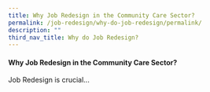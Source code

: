 ```yaml
---
title: Why Job Redesign in the Community Care Sector?
permalink: /job-redesign/why-do-job-redesign/permalink/
description: ""
third_nav_title: Why do Job Redesign?
---
```

#### Why Job Redesign in the Community Care Sector?

Job Redesign is crucial...